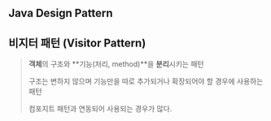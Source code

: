 ## Java Design Pattern



## 비지터 패턴 (Visitor Pattern)

> **객체**의 구조와 **기능(처리, method)**을 **분리**시키는 패턴
>
> 구조는 변하지 않으며  기능만을 따로 추가되거나 확장되어야 할 경우에 사용하는 패턴
>
> 컴포지트 패턴과 연동되어 사용되는 경우가 많다.





